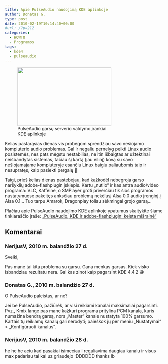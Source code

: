 ```yaml
---
title: Apie PulseAudio naudojimą KDE aplinkoje
author: Donatas G.
type: post
date: 2010-02-19T10:14:40+00:00
#url: /?p=212
categories:
  - HOWTO
  - Programos
tags:
  - kde4
  - pulseaudio
---
```

<figure id="attachment_213" aria-describedby="caption-attachment-213" style="width: 300px" class="wp-caption right"><a href="/wp-content/uploads/2010/02/pulseaudio_valdymas.jpg"><img loading="lazy" decoding="async" src="/wp-content/uploads/2010/02/pulseaudio_valdymas-300x187.jpg" align="right" alt="" title="PulseAudio garsų serverio valdymo įrankiai KDE aplinkoje" width="300" height="187" class="size-medium wp-image-213" srcset="/wp-content/uploads/2010/02/pulseaudio_valdymas-300x187.jpg 300w, /wp-content/uploads/2010/02/pulseaudio_valdymas-150x93.jpg 150w, /wp-content/uploads/2010/02/pulseaudio_valdymas-1024x640.jpg 1024w, /wp-content/uploads/2010/02/pulseaudio_valdymas.jpg 1280w" sizes="(max-width: 300px) 100vw, 300px" /></a><figcaption id="caption-attachment-213" class="wp-caption-text">PulseAudio garsų serverio valdymo įrankiai KDE aplinkoje</figcaption></figure> 

Kelias pastarąsias dienas vis probėgom sprendžiau savo nešiojamo kompiuterio audio problemas. Gal ir negaliu pernelyg peikti Linux audio posistemės, nes pats mėgstu nestabilias, ne itin išbaigtas ar užtektinai neišbandytas sistemas, tačiau šį kartą (jau eilinį) kovą su savo nešiojamajame kompiuteryje esančiu Linux baigiu paliaubomis taip ir nesupratęs, kaip pasiekti pergalę 🙂

Taigi, prieš kelias dienas pastebėjau, kad kažkodėl nebegroja garso naršyklių adobe-flashplugin įskiepis. Kartu „nutilo“ ir kas antra audio/video programa: VLC, Kaffeine, o SMPlayer groti priverčiau tik šios programos nustatymuose pakeitęs anksčiau problemų nekėlusį Alsa 0.0 audio įrenginį į Alsa 0.1… Tuo tarpu Amarok, Dragonplay toliau sėkmingai grojo garsą…

Plačiau apie PulseAudio naudojimo KDE aplinkoje ypatumus skaitykite šiame tinklaraščio įraše: [„PulseAudio, KDE ir adobe-flashplugin: keista mišrainė“][2]

 [2]: http://dg.lapas.info/?p=550

## Komentarai

### NerijusV, 2010 m. balandžio 27 d.
Sveiki,

Pas mane tai kita problema su garsu. Gana menkas garsas. Kiek visko isbandziau rezultatu nera. Gal kas zinot kaip pagarsint KDE 4.4.2 😀

### Donatas G., 2010 m. balandžio 27 d.
O PulseAudio paleistas, ar ne? 

Jei be PulseAudio, pažiūrėk, ar visi reikiami kanalai maksimaliai pagarsinti. Pvz., Kmix lange pas mane kažkuri programa pritylina PCM kanalą, kuris numažina bendrą garsą, nors „Master“ kanale nustatyta 100% garsumo. Kartais tų reikiamų kanalų gali nerodyti; paieškok jų per meniu „Nustatymai“ > „Konfigūruoti kanalus“.

### NerijusV, 2010 m. balandžio 28 d.
he he he aciu kad pasakiai isimeciau i reguliavima daugiau kanalu ir visus max padariau tai kai uz griaudejo :DDDDDD thanks lb
